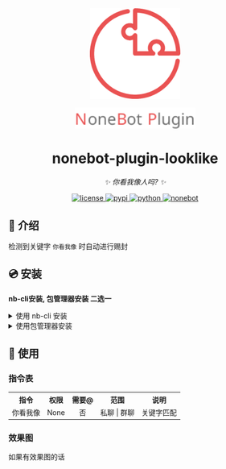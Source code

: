 <div align="center">
  <a href="https://v2.nonebot.dev/store"><img src="https://raw.githubusercontent.com/tkgs0/nbpt/resources/nbp_logo.png" width="180" height="180" alt="NoneBotPluginLogo"></a>
  <br>
  <p><img src="https://raw.githubusercontent.com/tkgs0/nbpt/resources/NoneBotPlugin.svg" width="240" alt="NoneBotPluginText"></p>
</div>

<div align="center">

# nonebot-plugin-looklike

_✨ 你看我像人吗? ✨_


<a href="./LICENSE">
    <img src="https://img.shields.io/github/license/owner/nonebot-plugin-looklike.svg" alt="license">
</a>
<a href="https://pypi.python.org/pypi/nonebot-plugin-looklike">
    <img src="https://img.shields.io/pypi/v/nonebot-plugin-looklike.svg" alt="pypi">
</a>
<a href="https://www.python.org">
    <img src="https://img.shields.io/badge/python-3.9+-blue.svg" alt="python">
</a>
<a href="https://nonebot.dev">
    <img src="https://img.shields.io/badge/nonebot-2.3.1+-red.svg" alt="nonebot">
</a>

</div>

## 📖 介绍

检测到关键字 `你看我像` 时自动进行赐封

## 💿 安装

**nb-cli安装, 包管理器安装  二选一**

<details>
<summary>使用 nb-cli 安装</summary>

在 nonebot2 项目的根目录下打开命令行, 输入以下指令即可安装

    nb plugin install nonebot-plugin-looklike

</details>

<details>
<summary>使用包管理器安装</summary>

在 nonebot2 项目的插件目录下, 打开命令行,

**根据你使用的包管理器, 输入相应的安装命令**

<details>
<summary>pip</summary>

    pip install nonebot-plugin-looklike

</details>
<details>
<summary>pdm</summary>

    pdm add nonebot-plugin-looklike

</details>
<details>
<summary>poetry</summary>

    poetry add nonebot-plugin-looklike

</details>
<details>
<summary>conda</summary>

    conda install nonebot-plugin-looklike

</details>

打开 bot项目下的 `pyproject.toml` 文件,

在其 `plugins` 里加入 `nonebot_plugin_looklike`

    plugins = ["nonebot_plugin_looklike"]

</details>
</details>

## 🎉 使用

### 指令表

<table> 
  <tr align="center">
    <th> 指令 </th>
    <th> 权限 </th>
    <th> 需要@ </th>
    <th> 范围 </th>
    <th> 说明 </th>
  </tr>
  <tr align="center">
    <td> 你看我像 </td>
    <td> None </td>
    <td> 否 </td>
    <td> 私聊 | 群聊 </td>
    <td> 关键字匹配 </td>
  </tr>
</table>

### 效果图
如果有效果图的话
